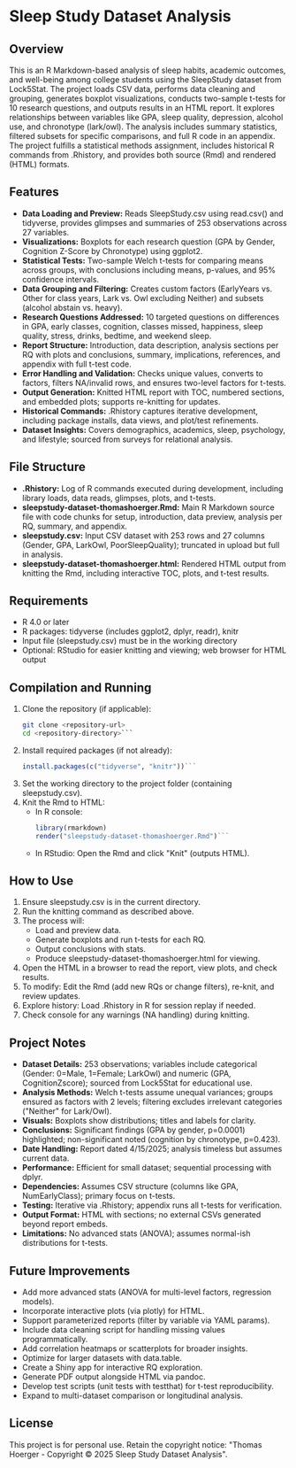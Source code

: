# Sleep Study Dataset Analysis

## Overview
This is an R Markdown-based analysis of sleep habits, academic outcomes, and well-being among college students using the SleepStudy dataset from Lock5Stat. The project loads CSV data, performs data cleaning and grouping, generates boxplot visualizations, conducts two-sample t-tests for 10 research questions, and outputs results in an HTML report. It explores relationships between variables like GPA, sleep quality, depression, alcohol use, and chronotype (lark/owl). The analysis includes summary statistics, filtered subsets for specific comparisons, and full R code in an appendix. The project fulfills a statistical methods assignment, includes historical R commands from .Rhistory, and provides both source (Rmd) and rendered (HTML) formats.

## Features
- **Data Loading and Preview:** Reads SleepStudy.csv using read.csv() and tidyverse, provides glimpses and summaries of 253 observations across 27 variables.
- **Visualizations:** Boxplots for each research question (GPA by Gender, Cognition Z-Score by Chronotype) using ggplot2.
- **Statistical Tests:** Two-sample Welch t-tests for comparing means across groups, with conclusions including means, p-values, and 95% confidence intervals.
- **Data Grouping and Filtering:** Creates custom factors (EarlyYears vs. Other for class years, Lark vs. Owl excluding Neither) and subsets (alcohol abstain vs. heavy).
- **Research Questions Addressed:** 10 targeted questions on differences in GPA, early classes, cognition, classes missed, happiness, sleep quality, stress, drinks, bedtime, and weekend sleep.
- **Report Structure:** Introduction, data description, analysis sections per RQ with plots and conclusions, summary, implications, references, and appendix with full t-test code.
- **Error Handling and Validation:** Checks unique values, converts to factors, filters NA/invalid rows, and ensures two-level factors for t-tests.
- **Output Generation:** Knitted HTML report with TOC, numbered sections, and embedded plots; supports re-knitting for updates.
- **Historical Commands:** .Rhistory captures iterative development, including package installs, data views, and plot/test refinements.
- **Dataset Insights:** Covers demographics, academics, sleep, psychology, and lifestyle; sourced from surveys for relational analysis.

## File Structure
- **.Rhistory:** Log of R commands executed during development, including library loads, data reads, glimpses, plots, and t-tests.
- **sleepstudy-dataset-thomashoerger.Rmd:** Main R Markdown source file with code chunks for setup, introduction, data preview, analysis per RQ, summary, and appendix.
- **sleepstudy.csv:** Input CSV dataset with 253 rows and 27 columns (Gender, GPA, LarkOwl, PoorSleepQuality); truncated in upload but full in analysis.
- **sleepstudy-dataset-thomashoerger.html:** Rendered HTML output from knitting the Rmd, including interactive TOC, plots, and t-test results.

## Requirements
- R 4.0 or later
- R packages: tidyverse (includes ggplot2, dplyr, readr), knitr
- Input file (sleepstudy.csv) must be in the working directory
- Optional: RStudio for easier knitting and viewing; web browser for HTML output

## Compilation and Running
1. Clone the repository (if applicable):
	```bash
	git clone <repository-url>
	cd <repository-directory>```
2. Install required packages (if not already):
	```r
	install.packages(c("tidyverse", "knitr"))```
3. Set the working directory to the project folder (containing sleepstudy.csv).
4. Knit the Rmd to HTML:
	- In R console:
		```r
		library(rmarkdown)
		render("sleepstudy-dataset-thomashoerger.Rmd")```
	- In RStudio: Open the Rmd and click "Knit" (outputs HTML).

## How to Use
1. Ensure sleepstudy.csv is in the current directory.
2. Run the knitting command as described above.
3. The process will:
	- Load and preview data.
	- Generate boxplots and run t-tests for each RQ.
	- Output conclusions with stats.
	- Produce sleepstudy-dataset-thomashoerger.html for viewing.
4. Open the HTML in a browser to read the report, view plots, and check results.
5. To modify: Edit the Rmd (add new RQs or change filters), re-knit, and review updates.
6. Explore history: Load .Rhistory in R for session replay if needed.
7. Check console for any warnings (NA handling) during knitting.

## Project Notes
- **Dataset Details:** 253 observations; variables include categorical (Gender: 0=Male, 1=Female; LarkOwl) and numeric (GPA, CognitionZscore); sourced from Lock5Stat for educational use.
- **Analysis Methods:** Welch t-tests assume unequal variances; groups ensured as factors with 2 levels; filtering excludes irrelevant categories ("Neither" for Lark/Owl).
- **Visuals:** Boxplots show distributions; titles and labels for clarity.
- **Conclusions:** Significant findings (GPA by gender, p=0.0001) highlighted; non-significant noted (cognition by chronotype, p=0.423).
- **Date Handling:** Report dated 4/15/2025; analysis timeless but assumes current data.
- **Performance:** Efficient for small dataset; sequential processing with dplyr.
- **Dependencies:** Assumes CSV structure (columns like GPA, NumEarlyClass); primary focus on t-tests.
- **Testing:** Iterative via .Rhistory; appendix runs all t-tests for verification.
- **Output Format:** HTML with sections; no external CSVs generated beyond report embeds.
- **Limitations:** No advanced stats (ANOVA); assumes normal-ish distributions for t-tests.

## Future Improvements
- Add more advanced stats (ANOVA for multi-level factors, regression models).
- Incorporate interactive plots (via plotly) for HTML.
- Support parameterized reports (filter by variable via YAML params).
- Include data cleaning script for handling missing values programmatically.
- Add correlation heatmaps or scatterplots for broader insights.
- Optimize for larger datasets with data.table.
- Create a Shiny app for interactive RQ exploration.
- Generate PDF output alongside HTML via pandoc.
- Develop test scripts (unit tests with testthat) for t-test reproducibility.
- Expand to multi-dataset comparison or longitudinal analysis.

## License
This project is for personal use. Retain the copyright notice: "Thomas Hoerger - Copyright © 2025 Sleep Study Dataset Analysis".